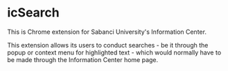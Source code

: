# icSearch
This is Chrome extension for Sabanci University's Information Center.

This extension allows its users to conduct searches - be it through the popup or context menu for highlighted text - which would normally have to be made through the Information Center home page.
